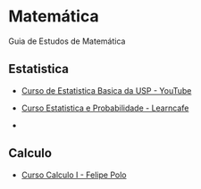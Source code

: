 # Matemática
Guia de Estudos de Matemática


## Estatistica
* [Curso de Estatistica Basica da USP - YouTube](https://www.youtube.com/watch?v=ExpavHMRfoc&list=PLNgJJDWKupQm0LNowM7DoiAbYZjeIIA_R)

* [Curso Estatistica e Probabilidade - Learncafe](https://www.learncafe.com/cursos/curso-de-estatistica-e-probabilidade---escolha-o-video-pelo-assunto-que-esta-abaixo:-4)

* []()

## Calculo

* [Curso Calculo I - Felipe Polo](https://www.youtube.com/channel/UCL1thPXRUyq7DNnBiL5WNnQ/playlists)
